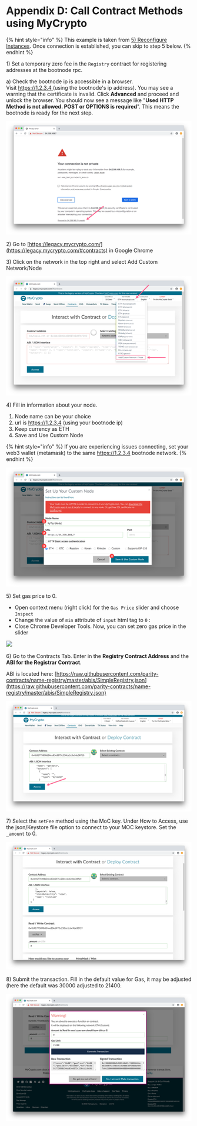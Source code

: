# Appendix D: Call Contract Methods using MyCrypto

{% hint style="info" %}
This example is taken from [5\) Reconfigure Instances](5-reconfigure-instances.md#call-contract-methods-using-mycrypto). Once connection is established, you can skip to step 5 below.
{% endhint %}

1\) Set a temporary zero fee in the `Registry` contract for registering addresses at the bootnode rpc.

 a\) Check the bootnode ip is accessible in a browser.   
Visit [https://1.2.3.4 ](https://1.2.3.4%20) \(using the bootnode's ip address\). You may see a warning that the certificate is invalid. Click **Advanced** and proceed and unlock the browser. You should now see a message like "**Used HTTP Method is not allowed. POST or OPTIONS is required**". This means the bootnode is ready for the next step.

![Click to Proceed and unlock the url](../../.gitbook/assets/unsafe-1.png)

2\) Go to [https://legacy.mycrypto.com/](https://legacy.mycrypto.com/#contracts) in Google Chrome

3\) Click on the network in the top right and select Add Custom Network/Node

![](../../.gitbook/assets/add-custom.png)

4\) Fill in information about your node. 

1. Node name can be your choice 
2. url is https://1.2.3.4 \(using your bootnode ip\)
3. Keep currency as ETH
4. Save and Use Custom Node

{% hint style="info" %}
If you are experiencing issues connecting, set your web3 wallet \(metamask\) to the same https://1.2.3.4  bootnode network.
{% endhint %}

![](../../.gitbook/assets/custom-2.png)

5\) Set gas price to 0. 

* Open context menu \(right click\) for the `Gas Price` slider and choose `Inspect`
* Change the value of `min` attribute of `input` html tag to `0` :
* Close Chrome Developer Tools. Now, you can set zero gas price in the slider

![](../../.gitbook/assets/0gas.gif)

6\) Go to the Contracts Tab. Enter in the **Registry Contract Address** and the **ABI for the Registrar Contract**. 

ABI is located here: [https://raw.githubusercontent.com/parity-contracts/name-registry/master/abis/SimpleRegistry.json](https://raw.githubusercontent.com/parity-contracts/name-registry/master/abis/SimpleRegistry.json)

![](../../.gitbook/assets/access1.png)

7\) Select the `setFee` method using the MoC key. Under How to Access, use the json/Keystore file option to connect to your MOC keystore. Set the `_amount` to 0.

![](../../.gitbook/assets/contract-2.png)

8\) Submit the transaction. Fill in the default value for Gas, it may be adjusted \(here the default was 30000 adjusted to 21400.

![](../../.gitbook/assets/submit-trans.png)



